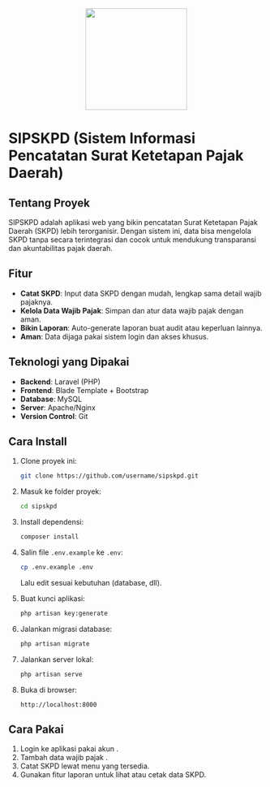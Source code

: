 <div align="center">
  <img src="https://upload.wikimedia.org/wikipedia/commons/thumb/a/a6/Coat_of_arms_of_South_Kalimantan.svg/429px-Coat_of_arms_of_South_Kalimantan.svg.png" width="200">
</div>

# SIPSKPD (Sistem Informasi Pencatatan Surat Ketetapan Pajak Daerah)

## Tentang Proyek

SIPSKPD adalah aplikasi web yang bikin pencatatan Surat Ketetapan Pajak Daerah (SKPD) lebih terorganisir. Dengan sistem ini, data bisa mengelola SKPD tanpa secara terintegrasi dan cocok untuk mendukung transparansi dan akuntabilitas pajak daerah.

## Fitur

-   **Catat SKPD**: Input data SKPD dengan mudah, lengkap sama detail wajib pajaknya.
-   **Kelola Data Wajib Pajak**: Simpan dan atur data wajib pajak dengan aman.
-   **Bikin Laporan**: Auto-generate laporan buat audit atau keperluan lainnya.
-   **Aman**: Data dijaga pakai sistem login dan akses khusus.

## Teknologi yang Dipakai

-   **Backend**: Laravel (PHP)
-   **Frontend**: Blade Template + Bootstrap
-   **Database**: MySQL
-   **Server**: Apache/Nginx
-   **Version Control**: Git

## Cara Install

1. Clone proyek ini:
    ```bash
    git clone https://github.com/username/sipskpd.git
    ```
2. Masuk ke folder proyek:
    ```bash
    cd sipskpd
    ```
3. Install dependensi:
    ```bash
    composer install
    ```
4. Salin file `.env.example` ke `.env`:

    ```bash
    cp .env.example .env
    ```

    Lalu edit sesuai kebutuhan (database, dll).

5. Buat kunci aplikasi:
    ```bash
    php artisan key:generate
    ```
6. Jalankan migrasi database:
    ```bash
    php artisan migrate
    ```
7. Jalankan server lokal:
    ```bash
    php artisan serve
    ```
8. Buka di browser:
    ```
    http://localhost:8000
    ```

## Cara Pakai

1. Login ke aplikasi pakai akun .
2. Tambah data wajib pajak .
3. Catat SKPD lewat menu yang tersedia.
4. Gunakan fitur laporan untuk lihat atau cetak data SKPD.
